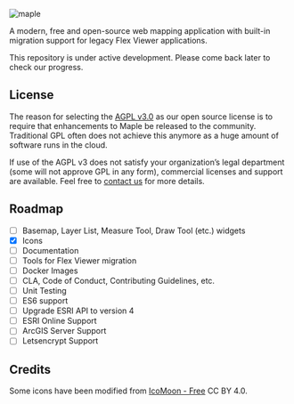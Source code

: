 ![maple](https://user-images.githubusercontent.com/1951843/40381155-f9f21e80-5dc8-11e8-86c0-b8deb595917d.png)

A modern, free and open-source web mapping application with built-in migration support for legacy Flex Viewer applications.

This repository is under active development. Please come back later to check our progress.

## License

The reason for selecting the [AGPL v3.0](https://github.com/virtualgis/maple/blob/master/LICENSE) as our open source license is to require that enhancements to Maple be released to the community. Traditional GPL often does not achieve this anymore as a huge amount of software runs in the cloud.

If use of the AGPL v3 does not satisfy your organization’s legal department (some will not approve GPL in any form), commercial licenses and support are available. Feel free to [contact us](mailto:info@virtualgis.io) for more details.

## Roadmap

- [ ] Basemap, Layer List, Measure Tool, Draw Tool (etc.) widgets
- [X] Icons
- [ ] Documentation
- [ ] Tools for Flex Viewer migration
- [ ] Docker Images
- [ ] CLA, Code of Conduct, Contributing Guidelines, etc.
- [ ] Unit Testing
- [ ] ES6 support
- [ ] Upgrade ESRI API to version 4
- [ ] ESRI Online Support
- [ ] ArcGIS Server Support
- [ ] Letsencrypt Support

## Credits

Some icons have been modified from [IcoMoon - Free](https://icomoon.io/#icons-icomoon) CC BY 4.0.

